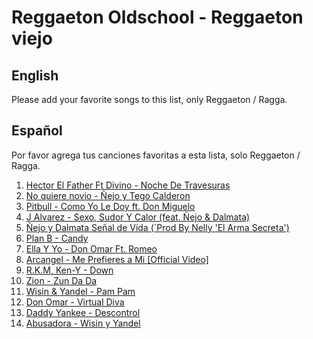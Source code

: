 ﻿# Reggaeton Oldschool - Reggaeton viejo

## English
Please add your favorite songs to this list, only Reggaeton / Ragga. 

## Español
Por favor agrega tus canciones favoritas a esta lista, solo Reggaeton / Ragga.

1. [Hector El Father Ft Divino - Noche De Travesuras](https://www.youtube.com/watch?v=NJDTAGgPRRQ)
2. [No quiere novio - Ñejo y Tego Calderon](https://www.youtube.com/watch?v=4hOEpGDmYNg)
3. [Pitbull - Como Yo Le Doy ft. Don Miguelo](https://www.youtube.com/watch?v=zCB8Z_fO2Yo)
4. [J Alvarez - Sexo, Sudor Y Calor (feat. Ñejo & Dalmata)](https://www.youtube.com/watch?v=ro9_laKaPpE)
5. [Ñejo y Dalmata Señal de Vida (`Prod By Nelly 'El Arma Secreta')](https://www.youtube.com/watch?v=jR_ocavsVQo)
6. [Plan B - Candy](https://www.youtube.com/watch?v=9FWgcBfs5A0)
7. [Ella Y Yo - Don Omar Ft. Romeo](https://www.youtube.com/watch?v=l4e0hJGOIY8)
8. [Arcangel - Me Prefieres a Mi [Official Video]](https://www.youtube.com/watch?v=B9Yc7BMQPH0)
9. [R.K.M, Ken-Y - Down](https://www.youtube.com/watch?v=iFnwmTeSlAQ)
10. [Zion - Zun Da Da](https://www.youtube.com/watch?v=6xlsR1c8yh4)
11. [Wisin & Yandel - Pam Pam](https://www.youtube.com/watch?v=ZoVCM5iUaL0)
12. [Don Omar - Virtual Diva](https://www.youtube.com/watch?v=vRBgZ4aMPio)
13. [Daddy Yankee - Descontrol](https://www.youtube.com/watch?v=LpoFBlH4wMI)
14. [Abusadora - Wisin y Yandel](https://www.youtube.com/watch?v=YckjfpNi5dI)